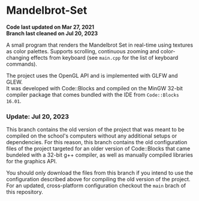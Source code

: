 # Mandelbrot-Set

**Code last updated on Mar 27, 2021** <br>
**Branch last cleaned on Jul 20, 2023**

A small program that renders the Mandelbrot Set in real-time using textures as color palettes. Supports scrolling, continuous zooming and color-changing effects from keyboard (see `main.cpp` for the list of keyboard commands).

The project uses the OpenGL API and is implemented with GLFW and GLEW. <br>
It was developed with Code::Blocks and compiled on the MinGW 32-bit compiler package that comes bundled with the IDE from `Code::Blocks 16.01`.

### Update: Jul 20, 2023

This branch contains the old version of the project that was meant to be compiled on the school's computers without any additional setups or dependencies. For this reason, this branch contains the old configuration files of the project targeted for an older version of Code::Blocks that came bundeled with a 32-bit g++ compiler, as well as manually compiled libraries for the graphics API.

You should only download the files from this branch if you intend to use the configuration described above for compiling the old version of the project. For an updated, cross-platform configuration checkout the `main` brach of this repository.
